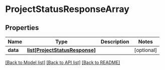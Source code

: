 # ProjectStatusResponseArray

## Properties
Name | Type | Description | Notes
------------ | ------------- | ------------- | -------------
**data** | [**list[ProjectStatusResponse]**](ProjectStatusResponse.md) |  | [optional] 

[[Back to Model list]](../README.md#documentation-for-models) [[Back to API list]](../README.md#documentation-for-api-endpoints) [[Back to README]](../README.md)

